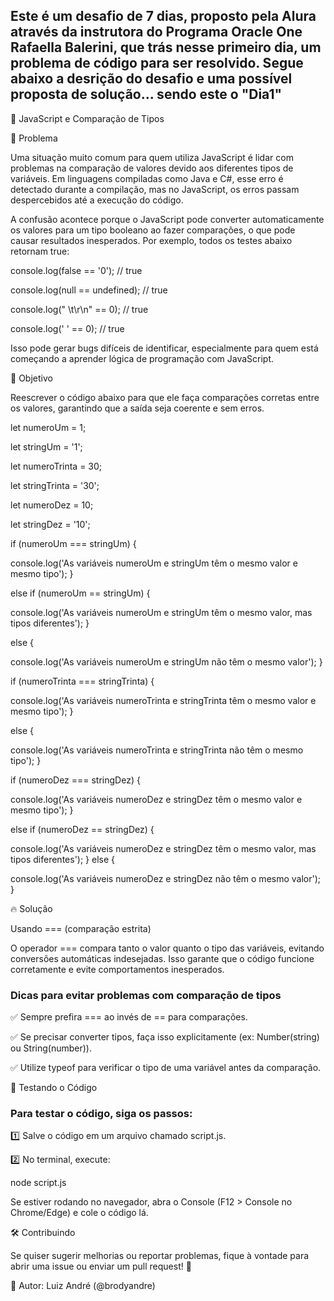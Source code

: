 ## Este é um desafio de 7 dias, proposto pela Alura através da instrutora do Programa Oracle One Rafaella Balerini, que trás nesse primeiro dia, um problema de código para ser resolvido. Segue abaixo a desrição do desafio e uma possível proposta de solução... sendo este o "Dia1"

🚀 JavaScript e Comparação de Tipos

📌 Problema

Uma situação muito comum para quem utiliza JavaScript é lidar com problemas na comparação de valores devido aos diferentes tipos de variáveis. Em linguagens compiladas como Java e C#, esse erro é detectado durante a compilação, mas no JavaScript, os erros passam despercebidos até a execução do código.

A confusão acontece porque o JavaScript pode converter automaticamente os valores para um tipo booleano ao fazer comparações, o que pode causar resultados inesperados. Por exemplo, todos os testes abaixo retornam true:

console.log(false == '0');  // true


console.log(null == undefined);  // true


console.log(" \t\r\n" == 0);  // true


console.log(' ' == 0);  // true

Isso pode gerar bugs difíceis de identificar, especialmente para quem está começando a aprender lógica de programação com JavaScript.

🎯 Objetivo

Reescrever o código abaixo para que ele faça comparações corretas entre os valores, garantindo que a saída seja coerente e sem erros.

let numeroUm = 1;


let stringUm = '1';


let numeroTrinta = 30;


let stringTrinta = '30';


let numeroDez = 10;


let stringDez = '10';

if (numeroUm === stringUm) {


  console.log('As variáveis numeroUm e stringUm têm o mesmo valor e mesmo tipo');
} 

else if (numeroUm == stringUm) {


  console.log('As variáveis numeroUm e stringUm têm o mesmo valor, mas tipos diferentes');
} 

else {


  console.log('As variáveis numeroUm e stringUm não têm o mesmo valor');
}

if (numeroTrinta === stringTrinta) {


  console.log('As variáveis numeroTrinta e stringTrinta têm o mesmo valor e mesmo tipo');
} 

else {


  console.log('As variáveis numeroTrinta e stringTrinta não têm o mesmo tipo');
}

if (numeroDez === stringDez) {


  console.log('As variáveis numeroDez e stringDez têm o mesmo valor e mesmo tipo');
} 

else if (numeroDez == stringDez) {


  console.log('As variáveis numeroDez e stringDez têm o mesmo valor, mas tipos diferentes');
} 
else {


  console.log('As variáveis numeroDez e stringDez não têm o mesmo valor');
}

🔥 Solução

Usando === (comparação estrita)

O operador === compara tanto o valor quanto o tipo das variáveis, evitando conversões automáticas indesejadas. Isso garante que o código funcione corretamente e evite comportamentos inesperados.

### Dicas para evitar problemas com comparação de tipos

✅ Sempre prefira === ao invés de == para comparações.

✅ Se precisar converter tipos, faça isso explicitamente (ex: Number(string) ou String(number)).

✅ Utilize typeof para verificar o tipo de uma variável antes da comparação.

🎯 Testando o Código

### Para testar o código, siga os passos:

1️⃣ Salve o código em um arquivo chamado script.js.

2️⃣ No terminal, execute:

node script.js

Se estiver rodando no navegador, abra o Console (F12 > Console no Chrome/Edge) e cole o código lá.

🛠️ Contribuindo

Se quiser sugerir melhorias ou reportar problemas, fique à vontade para abrir uma issue ou enviar um pull request! 🚀

📌 Autor: Luiz André (@brodyandre)

